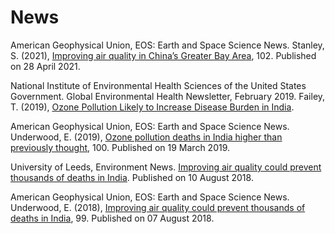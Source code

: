 # News

American Geophysical Union, EOS: Earth and Space Science News. Stanley, S. (2021), [Improving air quality in China’s Greater Bay Area](https://doi.org/10.1029/2021EO156439), 102. Published on 28 April 2021.

National Institute of Environmental Health Sciences of the United States Government. Global Environmental Health Newsletter, February 2019. Failey, T. (2019), [Ozone Pollution Likely to Increase Disease Burden in India](https://www.niehs.nih.gov/research/programs/geh/geh_newsletter/2019/2/spotlight/ozone_pollution_likely_to_increase_disease_burden_in_india.cfm).  

American Geophysical Union, EOS: Earth and Space Science News. Underwood, E. (2019), [Ozone pollution deaths in India higher than previously thought](https://doi.org/10.1029/2019EO118073), 100. Published on 19 March 2019.  

University of Leeds, Environment News. [Improving air quality could prevent thousands of deaths in India](https://www.leeds.ac.uk/news/article/4274/improving_air_quality_could_prevent_thousands_of_deaths_in_india). Published on 10 August 2018.  

American Geophysical Union, EOS: Earth and Space Science News. Underwood, E. (2018), [Improving air quality could prevent thousands of deaths in India](https://doi.org/10.1029/2018EO101851), 99. Published on 07 August 2018.  